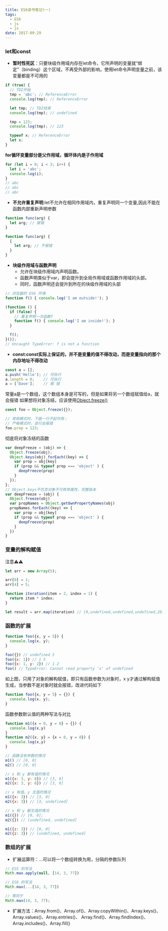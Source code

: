 ```yaml
---
title: ES6读书笔记(一)
tags: 
  - ES6
  - js
  - js
date: 2017-09-29
---
```

### let和const
- **暂时性死区**：只要块级作用域内存在let命令，它所声明的变量就“绑定”（binding）这个区域，不再受外部的影响，使用let命令声明变量之前，该变量都是不可用的
```javascript
if (true) {
  // TDZ开始
  tmp = 'abc'; // ReferenceError
  console.log(tmp); // ReferenceError

  let tmp; // TDZ结束
  console.log(tmp); // undefined

  tmp = 123;
  console.log(tmp); // 123

  typeof x; // ReferenceError
  let x;
}
```
**for循环变量部分是父作用域，循环体内是子作用域**
```javascript
for (let i = 0; i < 3; i++) {
  let i = 'abc';
  console.log(i);
}
// abc
// abc
// abc
```
<!-- more -->
- **不允许重复声明**:let不允许在相同作用域内，重复声明同一个变量,因此不能在函数内部重新声明参数
```javascript
function func(arg) {
  let arg; // 报错
}

function func(arg) {
  {
    let arg; // 不报错
  }
}
```
- **块级作用域与函数声明**
  - 允许在块级作用域内声明函数。
  - 函数声明类似于var，即会提升到全局作用域或函数作用域的头部。
  - 同时，函数声明还会提升到所在的块级作用域的头部
```javascript
// 浏览器的 ES6 环境
function f() { console.log('I am outside!'); }

(function () {
  if (false) {
    // 重复声明一次函数f
    function f() { console.log('I am inside!'); }
  }

  f();
}());
// Uncaught TypeError: f is not a function
```
- **const:const实际上保证的，并不是变量的值不得改动，而是变量指向的那个内存地址不得改动**
```javascript
const a = [];
a.push('Hello'); // 可执行
a.length = 0;    // 可执行
a = ['Dave'];    // 报 错
```
常量a是一个数组，这个数组本身是可写的，但是如果将另一个数组赋值给a，就会报错
如果想将对象冻结，应该使用[Object.freeze()](https://developer.mozilla.org/en-US/docs/Web/JavaScript/Reference/Global_Objects/Object/freeze)
```javascript
const foo = Object.freeze({});

// 常规模式时，下面一行不起作用；
// 严格模式时，该行会报错
foo.prop = 123;
```
彻底将对象冻结的函数
```javascript
var deepFreeze = (obj) => {
  Object.freeze(obj);
  Object.keys(obj).forEach((key) => {
    var prop = obj[key]
    if (prop && typeof prop === 'object' ) {
      deepFreeze(prop)
    }
  });
};
// Object.keys不包含对象不可枚举属性，完整版本
var deepFreeze = (obj) {
  Object.freeze(obj)
  var propNames = Object.getOwnPropertyNames(obj)
  propNames.forEach((key) => {
    var prop = obj[key]
    if (prop && typeof prop === 'object' ) {
      deepFreeze(prop)
    }
  })
}
```
### 变量的解构赋值
注意⚠️⚠️
```javascript
let arr = new Array(5);

arr[0] = 1;
arr[4] = 5;

function iteration(item = 2, index = 1) {
  return item * index;
}

let result = arr.map(iteration) // [0,undefined,undefined,undefined,20]

```
### 函数的扩展
```javascript
function foo({x, y = 5}) {
  console.log(x, y);
}

foo({}) // undefined 5
foo({x: 1}) // 1 5
foo({x: 1, y: 2}) // 1 2
foo() // TypeError: Cannot read property 'x' of undefined

```
如上图，只用了对象的解构赋值，即只有函数参数为对象时，x y才通过解构赋值生成，当参数不是对象时就会报错，改进代码如下
```javascript
function foo({x, y = 5} = {}) {
  console.log(x, y);
}
```
函数参数默认值的两种写法与对比
```javascript
function m1({x = 0, y = 0} = {}) {
  console.log(x,y)
}
function m2({x, y} = {x = 0, y = 0}) {
  console.log(x,y)
}

// 函数没有参数的情况
m1() // [0, 0]
m2() // [0, 0]

// x 和 y 都有值的情况
m1({x: 3, y: 8}) // [3, 8]
m2({x: 3, y: 8}) // [3, 8]

// x 有值，y 无值的情况
m1({x: 3}) // [3, 0]
m2({x: 3}) // [3, undefined]

// x 和 y 都无值的情况
m1({}) // [0, 0];
m2({}) // [undefined, undefined]

m1({z: 3}) // [0, 0]
m2({z: 3}) // [undefined, undefined]
```
### 数组的扩展
- 扩展运算符：…可以将一个数组转换为用，分隔的参数队列
```javascript
// ES5 的写法
Math.max.apply(null, [14, 3, 77])

// ES6 的写法
Math.max(...[14, 3, 77])

// 等同于
Math.max(14, 3, 77);
```
- 扩展方法：Array.from()、Array.of()、Array.copyWithin()、Array.keys()、Array.values()、Array.entries()、
Array.find()、Array.findIndex()、Array.includes()、Array.fill()